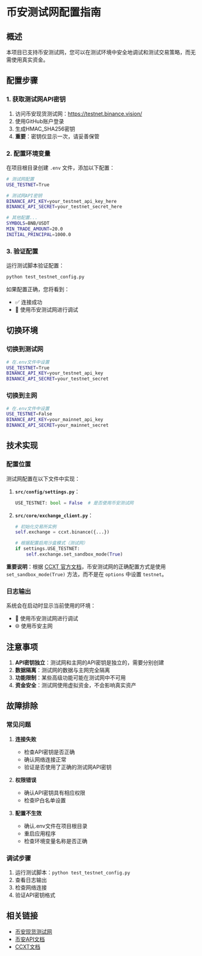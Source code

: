 # 币安测试网配置指南

## 概述

本项目已支持币安测试网，您可以在测试环境中安全地调试和测试交易策略，而无需使用真实资金。

## 配置步骤

### 1. 获取测试网API密钥

1. 访问币安现货测试网：https://testnet.binance.vision/
2. 使用GitHub账户登录
3. 生成HMAC_SHA256密钥
4. **重要**：密钥仅显示一次，请妥善保管

### 2. 配置环境变量

在项目根目录创建 `.env` 文件，添加以下配置：

```bash
# 测试网配置
USE_TESTNET=True

# 测试网API密钥
BINANCE_API_KEY=your_testnet_api_key_here
BINANCE_API_SECRET=your_testnet_secret_here

# 其他配置...
SYMBOLS=BNB/USDT
MIN_TRADE_AMOUNT=20.0
INITIAL_PRINCIPAL=1000.0
```

### 3. 验证配置

运行测试脚本验证配置：

```bash
python test_testnet_config.py
```

如果配置正确，您将看到：
- ✅ 连接成功
- 🔧 使用币安测试网进行调试

## 切换环境

### 切换到测试网
```bash
# 在.env文件中设置
USE_TESTNET=True
BINANCE_API_KEY=your_testnet_api_key
BINANCE_API_SECRET=your_testnet_secret
```

### 切换到主网
```bash
# 在.env文件中设置
USE_TESTNET=False
BINANCE_API_KEY=your_mainnet_api_key
BINANCE_API_SECRET=your_mainnet_secret
```

## 技术实现

### 配置位置

测试网配置在以下文件中实现：

1. **`src/config/settings.py`**：
   ```python
   USE_TESTNET: bool = False  # 是否使用币安测试网
   ```

2. **`src/core/exchange_client.py`**：
   ```python
   # 初始化交易所实例
   self.exchange = ccxt.binance({...})
   
   # 根据配置启用沙盒模式（测试网）
   if settings.USE_TESTNET:
       self.exchange.set_sandbox_mode(True)
   ```

**重要说明**：根据 [CCXT 官方文档](https://docs.ccxt.com/#/README?id=authentication)，币安测试网的正确配置方式是使用 `set_sandbox_mode(True)` 方法，而不是在 `options` 中设置 `testnet`。

### 日志输出

系统会在启动时显示当前使用的环境：
- 🔧 使用币安测试网进行调试
- 🌐 使用币安主网

## 注意事项

1. **API密钥独立**：测试网和主网的API密钥是独立的，需要分别创建
2. **数据隔离**：测试网的数据与主网完全隔离
3. **功能限制**：某些高级功能可能在测试网中不可用
4. **资金安全**：测试网使用虚拟资金，不会影响真实资产

## 故障排除

### 常见问题

1. **连接失败**
   - 检查API密钥是否正确
   - 确认网络连接正常
   - 验证是否使用了正确的测试网API密钥

2. **权限错误**
   - 确认API密钥具有相应权限
   - 检查IP白名单设置

3. **配置不生效**
   - 确认.env文件在项目根目录
   - 重启应用程序
   - 检查环境变量名称是否正确

### 调试步骤

1. 运行测试脚本：`python test_testnet_config.py`
2. 查看日志输出
3. 检查网络连接
4. 验证API密钥格式

## 相关链接

- [币安现货测试网](https://testnet.binance.vision/)
- [币安API文档](https://developers.binance.com/)
- [CCXT文档](https://docs.ccxt.com/)
